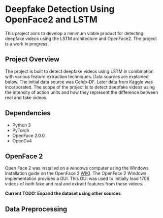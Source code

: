 # Deepfake Detection Using OpenFace2 and LSTM
This project aims to develop a minimum viable product for detecting deepfake videos using the LSTM architecture and OpenFace2. The project is a work in progress.

<h2>Project Overview</h2>
<p>The project is built to detect deepfake videos using LSTM in combination with various feature extraction techniques. Data sources are explained below. The initial data source was Celeb-DF. Later data from Kaggle was incorporated. The scope of the project is to detect deepfake videos using the intensity of action units and how they represent the difference between real and fake videos.</p>

<h2>Dependencies</h2>
<ul>
  <li>Python 3</li>
  <li>PyTorch</li>
  <li>OpenFace 2.0.0</li>
  <li>OpenCv4</li>
</ul>

<h2>OpenFace 2</h2>
<p>Open Face 2 was installed on a windows computer using the Windows installation guide on the OpenFace 2 <a href="https://github.com/TadasBaltrusaitis/OpenFace/wiki">WIKI</a>. The OpenFace 2 Windows implementation provides a GUI. This GUI was used to initially load 1706 videos of both fake and real and extract features from these videos.</p>
<b><p>Current TODO: Expand the dataset using other sources</p></b>

<h2>Data Preprocessing</h2>
